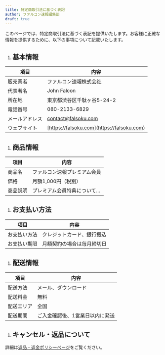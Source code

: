```yaml
---
title: 特定商取引法に基づく表記
author: ファルコン速報編集部
draft: true
---
```


このページでは、特定商取引法に基づく表記を提供いたします。お客様に正確な情報を提供するために、以下の事項について記載いたします。

1. ## 基本情報

| 項目                   | 内容                           |
| ----------------------- | ------------------------------ |
| 販売業者               | ファルコン速報株式会社         |
| 代表者名               | John Falcon                    |
| 所在地                 | 東京都渋谷区千駄ヶ谷5-24-2        |
| 電話番号               | 080-2133-6829                  |
| メールアドレス         | contact@falsoku.com               |
| ウェブサイト           | [https://falsoku.com](https://falsoku.com) |

1. ## 商品情報

| 項目                   | 内容                           |
| ----------------------- | ------------------------------ |
| 商品名                 | ファルコン速報プレミアム会員   |
| 価格                   | 月額1,000円（税別）           |
| 商品説明               | プレミアム会員特典について...  |

1. ## お支払い方法

| 項目                   | 内容                           |
| ----------------------- | ------------------------------ |
| お支払い方法           | クレジットカード、銀行振込   |
| お支払い期限           | 月額契約の場合は毎月締切日   |

1. ## 配送情報

| 項目                   | 内容                           |
| ----------------------- | ------------------------------ |
| 配送方法               | メール、ダウンロード           |
| 配送料金               | 無料                           |
| 配送エリア             | 全国                           |
| 配送期間               | ご入金確認後、1営業日以内に発送 |

1. ## キャンセル・返品について

詳細は[返品・返金ポリシーページ](https://falsoku.com/refund_policy)をご覧ください。